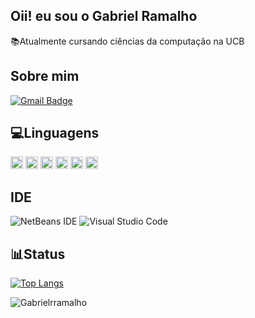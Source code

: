 ## Oii! eu sou o Gabriel Ramalho

📚Atualmente cursando ciências da computação na UCB

## Sobre mim
[![Gmail Badge](https://img.shields.io/badge/Gmail-D14836?style=for-the-badge&logo=gmail&logoColor=white&link=mailto:biel.rramalho@gmail.com)](mailto:biel.rramalho@gmail.com)

## 💻Linguagens
<code><img height="20" src="https://img.shields.io/badge/Java-ED8B00?style=for-the-badge&logo=java&logoColor=white"></code>
<code><img height="20" src="https://img.shields.io/badge/C-00599C?style=for-the-badge&logo=c&logoColor=white"></code>
<code><img height="20" src="https://img.shields.io/badge/JavaScript-323330?style=for-the-badge&amp;logo=javascript&amp;logoColor=F7DF1E"></code>
<img height="20" src="https://camo.githubusercontent.com/93c855ae825c1757f3426f05a05f4949d3b786c5b22d0edb53143a9e8f8499f6/68747470733a2f2f696d672e736869656c64732e696f2f62616467652f4a6176615363726970742d3332333333303f7374796c653d666f722d7468652d6261646765266c6f676f3d6a617661736372697074266c6f676f436f6c6f723d463744463145" data-canonical-src="https://img.shields.io/badge/JavaScript-323330?style=for-the-badge&amp;logo=javascript&amp;logoColor=F7DF1E" style="max-width: 100%;">
<code><img height="20" src="https://img.shields.io/badge/CSS-239120?&style=for-the-badge&logo=css3&logoColor=white"></code>
<code><img height="20" src="https://img.shields.io/badge/HTML-239120?style=for-the-badge&logo=html5&logoColor=white"></code>

## IDE
![NetBeans IDE](https://img.shields.io/badge/NetBeansIDE-1B6AC6.svg?style=for-the-badge&logo=apache-netbeans-ide&logoColor=white)
![Visual Studio Code](https://img.shields.io/badge/Visual%20Studio%20Code-0078d7.svg?style=for-the-badge&logo=visual-studio-code&logoColor=white)


## 📊Status
[![Top Langs](https://github-readme-stats.vercel.app/api/top-langs/?username=Gabrielrramalho&layout=compact)](https://github.com/Gabrielrramalho/github-readme-stats)
<p align="left"> <img src="https://komarev.com/ghpvc/?username=Gabrielrramalho&label=Profile%20views&color=0e75b6&style=flat" alt="Gabrielrramalho" /> </p>

